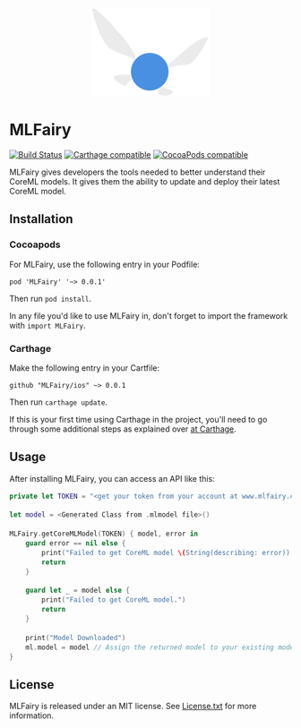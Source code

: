 <p align="center">
  <img height="160" src="logo.png" />
</p>

# MLFairy

[![Build Status](https://travis-ci.com/mlfairy/ios.svg?branch=master)](https://travis-ci.com/mlfairy/ios)
[![Carthage compatible](https://img.shields.io/badge/Carthage-compatible-4BC51D.svg?style=flat)](https://github.com/Carthage/Carthage)
[![CocoaPods compatible](https://img.shields.io/cocoapods/v/MLFairy.svg)](https://cocoapods.org/pods/MLFairy)

MLFairy gives developers the tools needed to better understand their CoreML models. It gives them the ability to update and deploy their latest CoreML model.

## Installation

### Cocoapods

For MLFairy, use the following entry in your Podfile:

```
pod 'MLFairy' '~> 0.0.1'
```

Then run `pod install`.

In any file you'd like to use MLFairy in, don't forget to import the framework with `import MLFairy`.

### Carthage

Make the following entry in your Cartfile:

```
github "MLFairy/ios" ~> 0.0.1
```

Then run `carthage update`.

If this is your first time using Carthage in the project, you'll need to go through some additional steps as explained over [at Carthage](https://github.com/Carthage/Carthage#adding-frameworks-to-an-application).

## Usage

After installing MLFairy, you can access an API like this:

```swift
private let TOKEN = "<get your token from your account at www.mlfairy.com>"

let model = <Generated Class from .mlmodel file>()

MLFairy.getCoreMLModel(TOKEN) { model, error in
	guard error == nil else {
		print("Failed to get CoreML model \(String(describing: error)).")
		return
	}

	guard let _ = model else {
		print("Failed to get CoreML model.")
		return
	}

	print("Model Downloaded")
	ml.model = model // Assign the returned model to your existing model
}
```

## License

MLFairy is released under an MIT license. See [License.txt](License.txt) for more information.